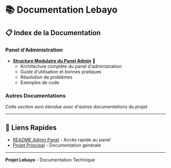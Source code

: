 # 📚 Documentation Lebayo

## 📋 Index de la Documentation

### Panel d'Administration

- **[Structure Modulaire du Panel Admin](admin-panel-structure.md)** 📱
  - Architecture complète du panel d'administration
  - Guide d'utilisation et bonnes pratiques
  - Résolution de problèmes
  - Exemples de code

### Autres Documentations

*Cette section sera étendue avec d'autres documentations du projet*

---

## 🚀 Liens Rapides

- [README Admin Panel](../README-ADMIN.md) - Accès rapide au panel
- [Projet Principal](../README.md) - Documentation générale

---

**Projet Lebayo** - Documentation Technique 